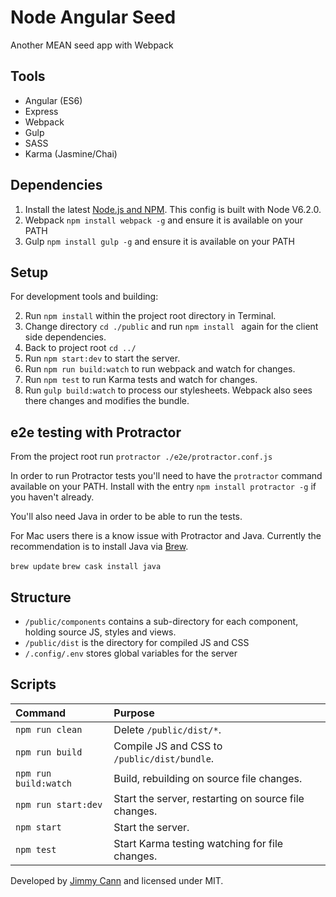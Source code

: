 # Node Angular Seed

Another MEAN seed app with Webpack

## Tools
- Angular (ES6)
- Express
- Webpack
- Gulp
- SASS
- Karma (Jasmine/Chai)

## Dependencies

1. Install the latest [Node.js and NPM](https://nodejs.org). This config is built with Node V6.2.0.
2. Webpack `npm install webpack -g` and ensure it is available on your PATH
2. Gulp `npm install gulp -g` and ensure it is available on your PATH

## Setup

For development tools and building:

2. Run `npm install` within the project root directory in Terminal.
3. Change directory `cd ./public` and run `npm install ` again for the client side dependencies.
4. Back to project root `cd ../`
5. Run `npm start:dev` to start the server.
6. Run `npm run build:watch` to run webpack and watch for changes.
6. Run `npm test` to run Karma tests and watch for changes.
7. Run `gulp build:watch` to process our stylesheets. Webpack also sees there changes and modifies the bundle.

## e2e testing with Protractor

From the project root run `protractor ./e2e/protractor.conf.js`

In order to run Protractor tests you'll need to have the `protractor` command available on your PATH. 
Install with the entry `npm install protractor -g` if you haven't already.

You'll also need Java in order to be able to run the tests.

For Mac users there is a know issue with Protractor and Java. Currently the recommendation is to install Java via [Brew](http://brew.sh/).

`brew update`
`brew cask install java`

## Structure

- `/public/components` contains a sub-directory for each component, holding source JS, styles and views.
- `/public/dist` is the directory for compiled JS and CSS
- `/.config/.env` stores global variables for the server

## Scripts

| Command               | Purpose                                              |
|:----------------------|:-----------------------------------------------------|
| `npm run clean`       | Delete `/public/dist/*`.                             |
| `npm run build`       | Compile JS and CSS to `/public/dist/bundle`.         |
| `npm run build:watch` | Build, rebuilding on source file changes.            |
| `npm run start:dev`   | Start the server, restarting on source file changes. |
| `npm start`           | Start the server.                                    |
| `npm test`            | Start Karma testing watching for file changes.       |

Developed by [Jimmy Cann](mailto:mail@jimmycann.com) and licensed under MIT.
